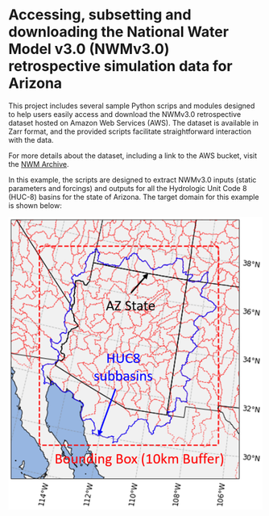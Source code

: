 # Accessing, subsetting and downloading the National Water Model v3.0 (NWMv3.0) retrospective simulation data for Arizona

This project includes several sample Python scrips and modules designed to help users easily access and download the NWMv3.0 retrospective dataset hosted on Amazon Web Services (AWS). The dataset is available in Zarr format, and the provided scripts facilitate straightforward interaction with the data.

For more details about the dataset, including a link to the AWS bucket, visit the [NWM Archive](https://registry.opendata.aws/nwm-archive/).

In this example, the scripts are designed to extract NWMv3.0 inputs (static parameters and forcings) and outputs for all the Hydrologic Unit Code 8 (HUC-8) basins for the state of Arizona. The target domain for this example is shown below:

![Target domain for extracting NWMv3.0 data](images/fig_az_huc8.png)
